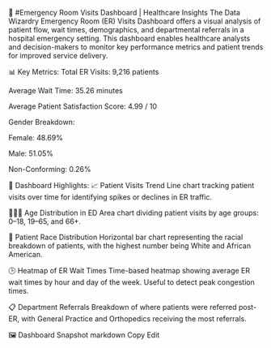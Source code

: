 🏥 #Emergency Room Visits Dashboard | Healthcare Insights
The Data Wizardry Emergency Room (ER) Visits Dashboard offers a visual analysis of patient flow, wait times, demographics, and departmental referrals in a hospital emergency setting. This dashboard enables healthcare analysts and decision-makers to monitor key performance metrics and patient trends for improved service delivery.

📊 Key Metrics:
Total ER Visits: 9,216 patients

Average Wait Time: 35.26 minutes

Average Patient Satisfaction Score: 4.99 / 10

Gender Breakdown:

Female: 48.69%

Male: 51.05%

Non-Conforming: 0.26%

📌 Dashboard Highlights:
📈 Patient Visits Trend
Line chart tracking patient visits over time for identifying spikes or declines in ER traffic.

👶👨‍🦳 Age Distribution in ED
Area chart dividing patient visits by age groups:
0–18, 19–65, and 66+.

👥 Patient Race Distribution
Horizontal bar chart representing the racial breakdown of patients, with the highest number being White and African American.

🕒 Heatmap of ER Wait Times
Time-based heatmap showing average ER wait times by hour and day of the week. Useful to detect peak congestion times.

📋 Department Referrals
Breakdown of where patients were referred post-ER, with General Practice and Orthopedics receiving the most referrals.

🖼️ Dashboard Snapshot
markdown
Copy
Edit
